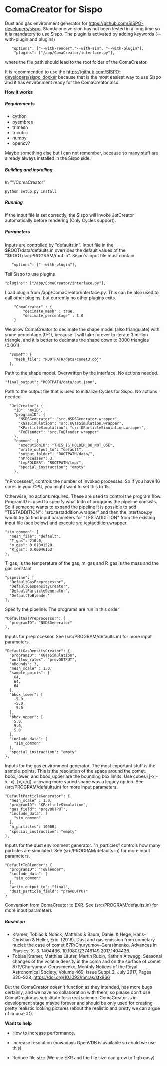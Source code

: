 # ComaCreator for Sispo

Dust and gas environment generator for https://github.com/SISPO-developers/sispo. Standalone version has not been tested in a long time so it is mandatory to use Sispo. The plugin is activated by adding keywords (--with-plugin and plugins)

```
   "options": ["--with-render","--with-sim", "--with-plugin"],
    "plugins": ["/app/ComaCreator/interface.py"],
```

where the file path should lead to the root folder of the ComaCreator.

It is recommended to use the https://github.com/SISPO-developers/sispo_docker because that is the most easiest way to use Sispo and it has environment ready for the ComaCreator also.

**How it works**



##### Requirements

- cython
- pyembree
- trimesh
- tricubic
- numpy
- opencv?

Maybe something else but I can not remember, because so many stuff are already always installed in the Sispo side. 

##### Building and installing

In ""/ComaCreator"

```
python setup.py install
```

##### Running

If the input file is set correctly, the Sispo will invoke JetCreator automatically before rendering (Only Cycles support).

##### Parameters

Inputs are controlled by "defaults.in". Input file in the $ROOT/data/defaults.in overrides the default values of the "$ROOT/src/PROGRAM/root.in". Sispo's input file must contain

```
   "options": ["--with-plugin"],
```

Tell Sispo to use plugins

```
"plugins": ["/app/ComaCreator/interface.py"],
```

Load plugin from /app/ComaCreator/interface.py. This can be also used to call other plugins, but currently no other plugins exits.

```
	"ComaCreator" : {
		"decimate_mesh" : true,
        "decimate_percentage" : 1.0
    }
```

We allow ComaCreator to decimate the shape model (also triangulate) with some percentage (0-1), because it will take forever to iterate 3 million triangle, and it is better to decimate the shape down to 3000 triangles (0.001). 

```
  "comet": {
    "mesh_file": "ROOTPATH/data/comet3.obj"
  },
```

Path to the shape model. Overwritten by the interface. No actions needed.

```
"final_output": "ROOTPATH/data/out.json",
```

Path to the output file that is used to initialize Cycles for Sispo. No actions needed

```
  "JetCreator": {
    "ID": "myID",
    "programID": {
      "NSDSGenerator": "src.NSDSGenerator.wrapper",
      "KGasSimulation": "src.KGasSimulation.wrapper",
      "KParticleSimulation": "src.KParticleSimulation.wrapper",
      "ToBlender": "src.ToBlender.wrapper"
    },
    "common": {
      "executionID": "THIS_IS_HOLDER_DO_NOT_USE",
      "write_output_to": "default",
      "output_folder": "ROOTPATH/data/",
      "nProcesses": 3,
      "tmpFOLDER": "ROOTPATH/tmp/",
      "special_instruction": "empty"
    },
```

"nProcesses", controls the number of invoked processes. So if you have 16 cores in your CPU, you might want to set this to 15.

Otherwise, no actions required. These are used to control the program flow. ProgramID is used to specify what kidn of programs the pipeline consists. So if someone wants to expand the pipeline it is possible to add "TESTADDITION" : "src.testaddition.wrapper" and then the interface.py would try to find input parameters for "TESTADDITION" from the existing input file (see below) and execute src.testaddition.wrapper. 

    "sim_common": {
      "mesh_file": "default",
      "T_gas": 210.0,
      "m_gas": 0.01801528,
      "R_gas": 0.00046152
    },
T_gas, is the temperature of the gas, m_gas and R_gas is the mass and the gas constant

    "pipeline": [
      "DefaultGasPreprocessor",
      "DefaultGasDensityCreator",
      "DefaultParticleGenerator",
      "DefaultToBlender"
    ],
Specify the pipeline. The programs are run in this order

    "DefaultGasPreprocessor": {
      "programID": "NSDSGenerator"
    },
Inputs for preprocessor. See (src/PROGRAM/defaults.in) for more input parameters. 

    "DefaultGasDensityCreator": {
      "programID": "KGasSimulation",
      "outflow_rates": "prevOUTPUT",
      "nBounds": 3,
      "mesh_scale" : 1.0,
      "sample_points": [
        64,
        64,
        64
      ],
      "bbox_lower": [
        -5.0,
        -5.0,
        -5.0
      ],
      "bbox_upper": [
        5.0,
        5.0,
        5.0
      ],
      "include_data": [
        "sim_common"
      ],
      "special_instruction": "empty"
    },
Inputs for the gas environment generator. The most important stuff is the sample_points. This is the resolution of the space around the comet. bbox_lower, and bbox_upper are the bounding box limits. Use cubes ([-x,-x,-x], [x,x,x]), allowing more varied shape was a legacy option. See (src/PROGRAM/defaults.in) for more input parameters. 

    "DefaultParticleGenerator": {
      "mesh_scale" : 1.0,
      "programID": "KParticleSimulation",
      "gas_field": "prevOUTPUT",
      "include_data": [
        "sim_common"
      ],
      "n_particles": 10000,
      "special_instruction": "empty"
    },
Inputs for the dust environment generator. "n_particles" controls how many particles are simulated. See (src/PROGRAM/defaults.in) for more input parameters. 

    "DefaultToBlender": {
      "programID": "ToBlender",
      "include_data": [
        "sim_common"
      ],
      "write_output_to": "final",
      "dust_particle_field": "prevOUTPUT"
    }
Conversion from ComaCreator to EXR. See (src/PROGRAM/defaults.in) for more input parameters

##### Based on 

- Kramer, Tobias & Noack, Matthias & Baum, Daniel & Hege, Hans-Christian & Heller, Eric. (2018). Dust and gas emission from cometary nuclei: the case of comet 67P/Churyumov–Gerasimenko. Advances in Physics: X. 3. 1404436. 10.1080/23746149.2017.1404436. 
- Tobias Kramer, Matthias Läuter, Martin Rubin, Kathrin Altwegg, Seasonal changes of the volatile density in the coma and on the surface of comet 67P/Churyumov–Gerasimenko, Monthly Notices of the Royal Astronomical Society, Volume 469, Issue Suppl_2, July 2017, Pages S20–S28, https://doi.org/10.1093/mnras/stx866

But the ComaCreator doesn't function as they intended, has more bugs certainly, and we have no collaboration with them, so please don't use ComaCreator as substitute for a real science. ComaCreator is in development stage maybe forever and should be only used for creating pretty realistic looking pictures (about the realistic and pretty we can argue of course :D). 

**Want to help**

* How to increase performance. 

* Increase resolution (nowadays OpenVDB is available so could we use this)

* Reduce file size (We use EXR and the file size can grow to 1 gb easy)
